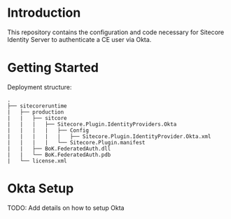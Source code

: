 ﻿# Introduction 
This repository contains the configuration and code necessary for Sitecore Identity Server to authenticate a CE user via Okta. 

# Getting Started
Deployment structure:

```
.
├── sitecoreruntime
|   ├── production
|   |   ├── sitcore
|   |   |   ├── Sitecore.Plugin.IdentityProviders.Okta
|   |   |   |   ├── Config
|   |   |   |   |   ├── Sitecore.Plugin.IdentityProvider.Okta.xml
|   |   |   |   └── Sitecore.Plugin.manifest
|   |	├── BoK.FederatedAuth.dll
|   |	└── BoK.FederatedAuth.pdb
|   └── license.xml
```

# Okta Setup
TODO: Add details on how to setup Okta
